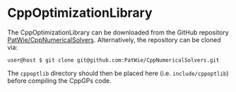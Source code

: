 # CppOptimizationLibrary

The CppOptimizationLibrary can be downloaded from the GitHub repository [PatWie/CppNumericalSolvers](https://github.com/PatWie/CppNumericalSolvers).  Alternatively, the repository can be cloned via:

```console
user@host $ git clone git@github.com:PatWie/CppNumericalSolvers.git
```

The `cppoptlib` directory should then be placed here (i.e. `include/cppoptlib`) before compiling the CppGPs code.
